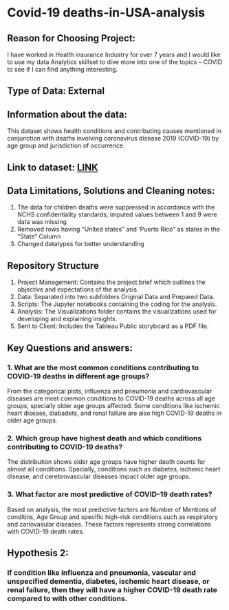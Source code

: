 # Covid-19 deaths-in-USA-analysis
## Reason for Choosing Project:
I have worked in Health insurance Industry for over 7 years and I would like to use my data Analytics skillset to dive more into one of the topics – COVID to see if I can find anything interesting.
## Type of Data: External
## Information about the data: 
This dataset shows health conditions and contributing causes mentioned in conjunction with deaths involving coronavirus disease 2019 (COVID-19) by age group and jurisdiction of occurrence.
## Link to dataset: [LINK](https://catalog.data.gov/dataset/conditions-contributing-to-deaths-involving-coronavirus-disease-2019-covid-19-by-age-group/resource/8b7317ff-1c37-4098-ad60-84d8e22187c1 "Tooltip Text")
## Data Limitations, Solutions and Cleaning notes:
1. The data for children deaths were suppressed in accordance with the NCHS confidentiality standards, imputed values between 1 and 9 were data was missing
2. Removed  rows having “United states” and ‘Puerto Rico” as states in the “State” Column
3. Changed datatypes for better understanding
## Repository Structure
1. Project Management: Contains the project brief which outlines the objective and expectations of the analysis.
2. Data: Separated into two subfolders Original Data and Prepared Data.
3. Scripts: The Jupyter notebooks containing the coding for the analysis.
4. Analysis: The Visualizations folder contains the visualizations used for developing and explaining insights.
5. Sent to Client: Includes the Tableau Public storyboard as a PDF file.
## Key Questions and answers:
### 1. What are the most common conditions contributing to COVID-19 deaths in different age groups?
From the categorical plots, influenza and pneumonia and cardiovascular diseases are most common conditions to COVID-19 deaths across all age groups, specially older age groups affected. Some conditions like ischemic heart disease, diabadets, and renal failure are also high COVID-19 deaths in older age groups.
### 2. Which group have highest death and which conditions contributing to COVID-19 deaths?
The distribution shows older age groups have higher death counts for almost all conditions. Specially, conditions such as diabetes, ischenic heart disease, and cerebrovascular diseases impact older age groups.
### 3. What factor are most predictive of COVID-19 death rates?
Based on analysis, the most predictive factors are Number of Mentions of conditins, Age Group and specific high-risk conditions such as respiratory and cariovasular diseases. These factors represents strong correlations with COVID-19 death rates.
## Hypothesis 2: 
### If condition like influenza and pneumonia, vascular and unspecified dementia, diabetes, ischemic heart disease, or renal failure, then they will have a higher COVID-19 death rate compared to with other conditions. 
